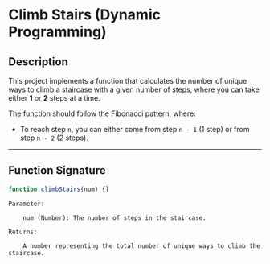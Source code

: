# Climb Stairs (Dynamic Programming)

## Description

This project implements a function that calculates the number of unique ways to climb a staircase with a given number of steps, where you can take either **1** or **2** steps at a time.

The function should follow the Fibonacci pattern, where:

- To reach step `n`, you can either come from step `n - 1` (1 step) or from step `n - 2` (2 steps).

---

## Function Signature

```javascript
function climbStairs(num) {}
```

    Parameter:

        num (Number): The number of steps in the staircase.

    Returns:

        A number representing the total number of unique ways to climb the staircase.
